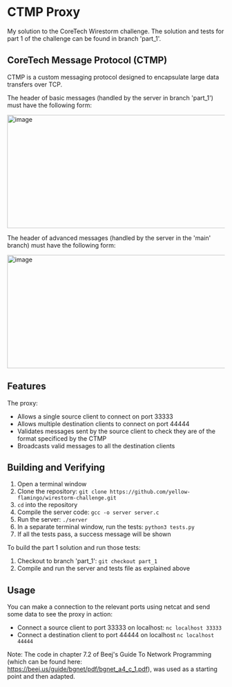 # CTMP Proxy

My solution to the CoreTech Wirestorm challenge. The solution and tests for part 1 of the challenge can be found in branch 'part_1'.

## CoreTech Message Protocol (CTMP)
CTMP is a custom messaging protocol designed to encapsulate large data transfers over TCP.<br/>

The header of basic messages (handled by the server in branch 'part_1') must have the following form:<br/>

<img width="656" height="262" alt="image" src="https://github.com/user-attachments/assets/4a303a6d-304e-4612-8b22-c9f56f4df0f1" />


The header of advanced messages (handled by the server in the 'main' branch) must have the following form:<br/>

<img width="656" height="262" alt="image" src="https://github.com/user-attachments/assets/1f550494-0bb4-46eb-b8bb-e020146cfee7" />


## Features
The proxy:
- Allows a single source client to connect on port 33333
- Allows multiple destination clients to connect on port 44444
- Validates messages sent by the source client to check they are of the format specificed by the CTMP
- Broadcasts valid messages to all the destination clients

## Building and Verifying
1. Open a terminal window
2. Clone the repository: ```git clone https://github.com/yellow-flamingo/wirestorm-challenge.git```
3. ```cd``` into the repository
4. Compile the server code: ```gcc -o server server.c```
5. Run the server: ```./server```
6. In a separate terminal window, run the tests: ```python3 tests.py```
7. If all the tests pass, a success message will be shown

To build the part 1 solution and run those tests:
1. Checkout to branch 'part_1': ```git checkout part_1```
2. Compile and run the server and tests file as explained above

## Usage
You can make a connection to the relevant ports using netcat and send some data to see the proxy in action:
- Connect a source client to port 33333 on localhost: ```nc localhost 33333```
- Connect a destination client to port 44444 on localhost ```nc localhost 44444```

Note: The code in chapter 7.2 of Beej's Guide To Network Programming (which can be found here: https://beej.us/guide/bgnet/pdf/bgnet_a4_c_1.pdf), was used as a starting point and then adapted.
